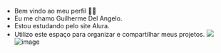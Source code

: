 - Bem vindo ao meu perfil 🧡🧡
- Eu me chamo Guilherme Del Angelo.
- Estou estudando pelo site Alura.
- Utilizo este espaço para organizar e compartilhar meus projetos.
![](content://com.android.chrome.FileProvider/images/screenshot/1714388936162450677471.gif)![image](https://github.com/Ruivox9/Ruivox9/assets/168319571/5ac04cbb-b5a2-410a-922a-74ae14e9c2d0)






